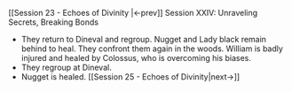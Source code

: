 [[Session 23 - Echoes of Divinity |<-prev]]
Session XXIV: Unraveling Secrets, Breaking Bonds
- They return to Dineval and regroup. Nugget  and Lady black remain behind to heal. They confront them again in the woods. William is badly injured and healed by Colossus, who is overcoming his biases. 
- They regroup at Dineval.
- Nugget is healed.
[[Session 25 - Echoes of Divinity|next->]]